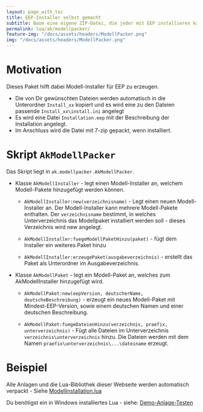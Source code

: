```yaml
---
layout: page_with_toc
title: EEP-Installer selbst gemacht
subtitle: Baue eine eigene ZIP-Datei, die jeder mit EEP installieren kann.
permalink: lua/ak/modellpacker/
feature-img: "/docs/assets/headers/ModellPacker.png"
img: "/docs/assets/headers/ModellPacker.png"
---
```


# Motivation

Dieses Paket hilft dabei Modell-Installer für EEP zu erzeugen.

- Die von Dir gewünschten Dateien werden automatisch in die Unterordner `Install_xx` kopiert und es wird eine zu den Dateien passende `Install_xx\install.ini` angelegt
- Es wird eine Datei `Installation.eep` mit der Beschreibung der Installation angelegt.
- Im Anschluss wird die Datei mit 7-zip gepackt, wenn installiert.

# Skript `AkModellPacker`

Das Skript liegt in `ak.modellpacker.AkModellPacker`.

- Klasse `AkModellInstaller` - legt einen Modell-Installer an, welchem Modell-Pakete hinzugefügt werden können.

  - `AkModellInstaller:new(verzeichnisname)` - Legt einen neuen Modell-Installer an. Der Modell-Installer kann mehrere Modell-Pakete enthalten. Der `verzeichnisname` bestimmt, in welches Unterverzeichnis das Modellpaket installiert werden soll - dieses Verzeichnis wird new angelegt.

  - `AkModellInstaller:fuegeModellPaketHinzu(paket)` - fügt dem Installer ein weiteres Paket hinzu

  - `AkModellInstaller:erzeugePaket(ausgabeverzeichnis)` - erstellt das Paket als Unterordner im Ausgabeverzeichnis.

- Klasse `AkModellPaket` - legt ein Modell-Paket an, welches zum AkModellInstaller hinzugefügt wird.

  - `AkModellPaket:new(eepVersion, deutscherName, deutscheBeschreibung)` - erzeugt ein neues Modell-Paket mit Mindest-EEP-Version, sowie einem deutschen Namen und einer deutschen Beschreibung.

  - `AkModellPaket:fuegeDateienHinzu(verzeichnis, praefix, unterverzeichnis)` - Fügt alle Dateien im Unterverzeichnis `verzeichnis\unterverzeichnis` hinzu. Die Dateien werden mit dem Namen `praefix\unterverzeichnis\...\dateiname` erzeugt.

# Beispiel

Alle Anlagen und die Lua-Bibliothek dieser Webseite werden automatisch verpackt - Siehe [Modellinstallation.lua](https://github.com/Andreas-Kreuz/ak-lua-bibliothek-fuer-eep/blob/master/LUA/ModellInstallation.lua)

Du benötigst ein in Windows installiertes Lua - siehe:
[Demo-Anlage-Testen](../../../anleitungen-ampelkreuzung/demo-anlage-testen)
